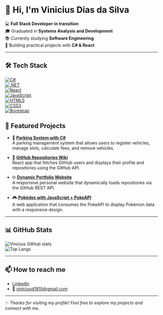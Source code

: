 # 👋 Hi, I'm Vinicius Dias da Silva  

💻 **Full Stack Developer in transition**  
🎓 Graduated in **Systems Analysis and Development**  
📚 Currently studying **Software Engineering**  
🚀 Building practical projects with **C# & React**  

---

## 🛠️ Tech Stack

[![C#](https://img.shields.io/badge/C%23-239120?style=for-the-badge&logo=c-sharp&logoColor=white)]()  
[![.NET](https://img.shields.io/badge/.NET-512BD4?style=for-the-badge&logo=dotnet&logoColor=white)]()  
[![React](https://img.shields.io/badge/React-20232A?style=for-the-badge&logo=react&logoColor=61DAFB)]()  
[![JavaScript](https://img.shields.io/badge/JavaScript-F7DF1E?style=for-the-badge&logo=javascript&logoColor=000)]()  
[![HTML5](https://img.shields.io/badge/HTML5-E34F26?style=for-the-badge&logo=html5&logoColor=white)]()  
[![CSS3](https://img.shields.io/badge/CSS3-1572B6?style=for-the-badge&logo=css3&logoColor=white)]()  
[![Bootstrap](https://img.shields.io/badge/Bootstrap-563D7C?style=for-the-badge&logo=bootstrap&logoColor=white)]()  

## 📌 Featured Projects

- 🚗 **[Parking System with C#](https://github.com/Viniciusd1810/Parking_System_With_CSharp)**  
  A parking management system that allows users to register vehicles, manage slots, calculate fees, and remove vehicles.

- 📂 **[GitHub Repositories Wiki](https://github.com/Viniciusd1810/github-repositories-wiki)**  
  React app that fetches GitHub users and displays their profile and repositories using the GitHub API.

- 🌐 **[Dynamic Portfolio Website](https://github.com/Viniciusd1810/Personal_Portfolio_with_Dynamic_Project_Loading)**  
  A responsive personal website that dynamically loads repositories via the GitHub REST API.

- 🎮 **[Pokédex with JavaScript + PokeAPI](https://github.com/Viniciusd1810/Pokedex_With_JavaScript_And_PokeAPI)**  
  A web application that consumes the PokeAPI to display Pokémon data with a responsive design.

---

## 📊 GitHub Stats

![Vinicius GitHub stats](https://github-readme-stats.vercel.app/api?username=Viniciusd1810&show_icons=true&theme=radical)  
![Top Langs](https://github-readme-stats.vercel.app/api/top-langs/?username=Viniciusd1810&layout=compact&theme=radical)

---

## 📫 How to reach me

- [LinkedIn](https://www.linkedin.com/in/viniciusd1810)  
- 📧 viniciusd1810@gmail.com  

---

✨ *Thanks for visiting my profile! Feel free to explore my projects and connect with me.*
